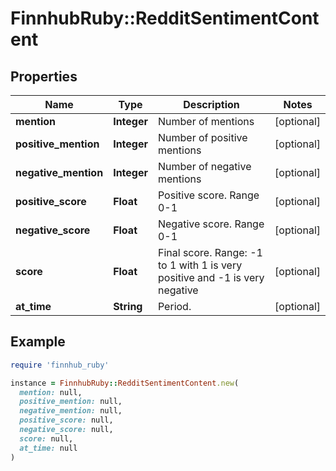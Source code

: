 # FinnhubRuby::RedditSentimentContent

## Properties

| Name | Type | Description | Notes |
| ---- | ---- | ----------- | ----- |
| **mention** | **Integer** | Number of mentions | [optional] |
| **positive_mention** | **Integer** | Number of positive mentions | [optional] |
| **negative_mention** | **Integer** | Number of negative mentions | [optional] |
| **positive_score** | **Float** | Positive score. Range 0-1 | [optional] |
| **negative_score** | **Float** | Negative score. Range 0-1 | [optional] |
| **score** | **Float** | Final score. Range: -1 to 1 with 1 is very positive and -1 is very negative | [optional] |
| **at_time** | **String** | Period. | [optional] |

## Example

```ruby
require 'finnhub_ruby'

instance = FinnhubRuby::RedditSentimentContent.new(
  mention: null,
  positive_mention: null,
  negative_mention: null,
  positive_score: null,
  negative_score: null,
  score: null,
  at_time: null
)
```

